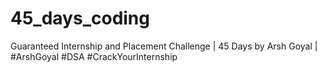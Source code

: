 # 45_days_coding
Guaranteed Internship and Placement Challenge | 45 Days by Arsh Goyal  | #ArshGoyal #DSA #CrackYourInternship
